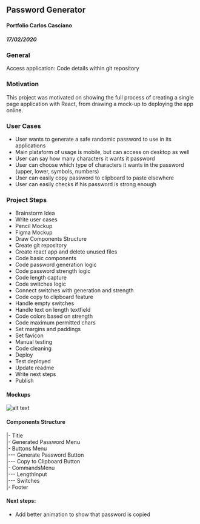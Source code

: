 ## Password Generator
#### Portfolio Carlos Casciano 
##### 17/02/2020


### General
Access application:
Code details within git repository

### Motivation

This project was motivated on showing the full process of creating a single page application with React, from drawing a mock-up to deploying the app online.


### User Cases

- User wants to generate a safe randomic password to use in its applications
- Main plataform of usage is mobile, but can access on desktop as well
- User can say how many characters it wants it password
- User can choose which type of characters it wants in the password (upper, lower, symbols, numbers)
- User can easily copy password to clipboard to paste elsewhere
- User can easily checks if his password is strong enough


### Project Steps

- Brainstorm Idea
- Write user cases
- Pencil Mockup
- Figma Mockup
- Draw Components Structure
- Create git repository
- Create react app and delete unused files
- Code basic components
- Code password generation logic
- Code password strength logic
- Code length capture
- Code switches logic
- Connect switches with generation and strength
- Code copy to clipboard feature
- Handle empty switches
- Handle text on length textfield
- Code colors based on strength
- Code maximum permitted chars
- Set margins and paddings
- Set favicon
- Manual testing
- Code cleaning
- Deploy
- Test deployed
- Update readme
- Write next steps
- Publish

#### Mockups

![alt text](https://i.imgur.com/XWqNURU.jpg "Drawing Mockup")

#### Components Structure
|- Title  
|- Generated Password Menu  
|- Buttons Menu  
|--- Generate Password Button  
|--- Copy to Clipboard Button  
|- CommandsMenu  
|--- LengthInput  
|--- Switches  
|- Footer  



#### Next steps:
-  Add better animation to show that password is copied